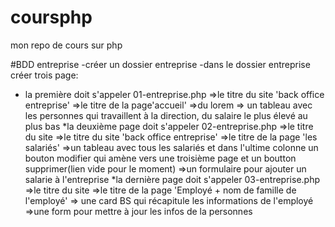 # coursphp
 mon repo de cours sur php

 #BDD entreprise
 -créer un dossier entreprise
 -dans le dossier entreprise créer trois page:
 * la première doit s'appeler 01-entreprise.php
  =>le titre du site 'back office entreprise'
  =>le titre de la page'accueil'
  =>du lorem
  => un tableau avec les personnes qui travaillent à la direction, du salaire le plus élevé au plus bas
  *la deuxième page doit s'appeler  02-entreprise.php
  =>le titre du site 
  =>le titre du site 'back office entreprise'
  =>le titre de la page 'les salariés'
  =>un tableau avec tous les salariés et dans l'ultime colonne un bouton modifier qui amène vers une troisième page et un boutton supprimer(lien vide pour le moment)
  =>un formulaire pour ajouter un salarie à l'entreprise
  *la dernière page doit s'appeler 03-entreprise.php
  =>le titre du site
  =>le titre de la page 'Employé + nom de famille de l'employé'
  => une card BS qui récapitule les informations de l'employé
  =>une form pour mettre à jour les infos de la personnes 
